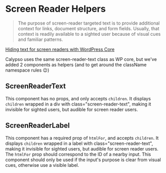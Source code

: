 Screen Reader Helpers
=====================

> The purpose of screen-reader targeted text is to provide additional context for links, document structure, and form fields. Usually, that context is readily available to a sighted user because of visual cues and familiar patterns.

[Hiding text for screen readers with WordPress Core](https://make.wordpress.org/accessibility/2015/02/09/hiding-text-for-screen-readers-with-wordpress-core/)

Calypso uses the same screen-reader-text class as WP core, but we've added 2 components as helpers (and to get around the className namespace rules 😉)

## ScreenReaderText

This component has no props, and only accepts `children`. It displays `children` wrapped in a div with class="screen-reader-text", making it invisible for sighted users, but audible for screen reader users.

## ScreenReaderLabel

This component has a required prop of `htmlFor`, and accepts `children`. It displays `children` wrapped in a label with class="screen-reader-text", making it invisible for sighted users, but audible for screen reader users. The `htmlFor` prop should correspond to the ID of a nearby input. This component should only be used if the input's purpose is clear from visual cues, otherwise use a visible label.
